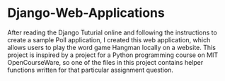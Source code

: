 # Django-Web-Applications
After reading the Django Tuturial online and following the instructions to create a sample Poll application, 
I created this web application, which allows users to play the word game Hangman locally on a website. This project is inspired by a project for a Python programming course on MIT OpenCourseWare, so one of the files in this project contains helper functions written for that particular assignment question.
